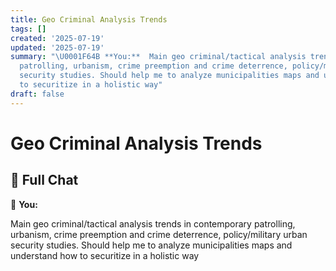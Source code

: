 ```yaml
---
title: Geo Criminal Analysis Trends
tags: []
created: '2025-07-19'
updated: '2025-07-19'
summary: "\U0001F64B **You:**  Main geo criminal/tactical analysis trends in contemporary
  patrolling, urbanism, crime preemption and crime deterrence, policy/military urban
  security studies. Should help me to analyze municipalities maps and understand how
  to securitize in a holistic way"
draft: false
---
```


# Geo Criminal Analysis Trends

## 🧠 Full Chat

🙋 **You:**

Main geo criminal/tactical analysis trends in contemporary patrolling, urbanism, crime preemption and crime deterrence, policy/military urban security studies. Should help me to analyze municipalities maps and understand how to securitize in a holistic way